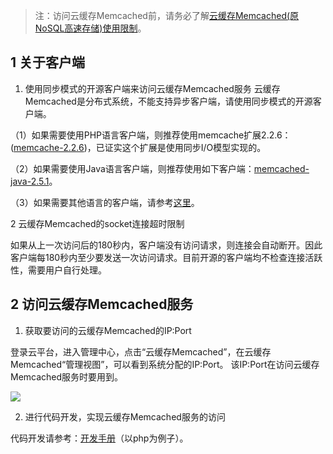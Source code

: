 >注：访问云缓存Memcached前，请务必了解[云缓存Memcached(原NoSQL高速存储)使用限制](/doc/product/241/限制说明)。

## 1 关于客户端

1. 使用同步模式的开源客户端来访问云缓存Memcached服务
云缓存Memcached是分布式系统，不能支持异步客户端，请使用同步模式的开源客户端。

（1）如果需要使用PHP语言客户端，则推荐使用memcache扩展2.2.6：([memcache-2.2.6](http://qzonestyle.gtimg.cn/qzone/vas/opensns/res/doc/memcache-2.2.6.zip))，已证实这个扩展是使用同步I/O模型实现的。

（2）如果需要使用Java语言客户端，则推荐使用如下客户端：[memcached-java-2.5.1](http://qzonestyle.gtimg.cn/qzone/vas/opensns/res/doc/memcached-java-2.5.1.zip)。

（3）如果需要其他语言的客户端，请参考[这里](https://code.google.com/archive/p/memcached/downloads)。

2 云缓存Memcached的socket连接超时限制

如果从上一次访问后的180秒内，客户端没有访问请求，则连接会自动断开。因此客户端每180秒内至少要发送一次访问请求。目前开源的客户端均不检查连接活跃性，需要用户自行处理。

## 2 访问云缓存Memcached服务

1. 获取要访问的云缓存Memcached的IP:Port

登录云平台，进入管理中心，点击“云缓存Memcached”，在云缓存Memcached“管理视图”，可以看到系统分配的IP:Port。
该IP:Port在访问云缓存Memcached服务时要用到。

![](https://qzonestyle.gtimg.cn/qzone/vas/opensns/res/img/Nosql_access_2.png)

2. 进行代码开发，实现云缓存Memcached服务的访问

代码开发请参考：[开发手册](http://www.php.net/manual/zh/book.memcache.php)（以php为例子）。
